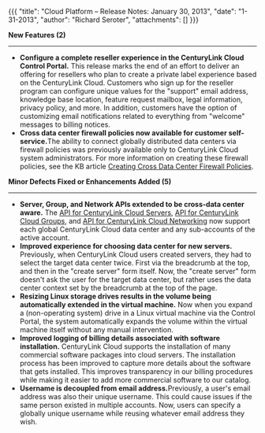 {{{
  "title": "Cloud Platform – Release Notes: January 30, 2013",
  "date": "1-31-2013",
  "author": "Richard Seroter",
  "attachments": []
}}}

<p><strong>New Features (2)</strong>
</p>
<hr />
<ul>
  <li><strong>Configure a complete reseller experience in the CenturyLink Cloud Control Portal.</strong> This release marks the end of an effort to deliver an offering for resellers who plan to create a private label experience based on the CenturyLink Cloud. Customers who
    sign up for the reseller program can configure unique values for the "support" email address, knowledge base location, feature request mailbox, legal information, privacy policy, and more. In addition, customers have the option of customizing email
    notifications related to everything from "welcome" messages to billing notices.</li>
  <li><strong>Cross data center firewall policies now available for customer self-service.</strong>The ability to connect globally distributed data centers via firewall policies was previously available only to CenturyLink Cloud system administrators. For more information
    on creating these firewall policies, see the KB article <a href="http://help.tier3.com/entries/22603797-creating-cross-data-center-firewall-policies">Creating Cross Data Center Firewall Policies</a>.</li>
</ul>
<p></p>
<p><strong>Minor Defects Fixed or Enhancements Added (5)</strong>
</p>
<hr />
<ul>
  <li><strong>Server, Group, and Network APIs extended to be cross-data center aware.</strong> The <a href="http://help.tier3.com/forums/20578872-server">API for CenturyLink Cloud Servers</a>, <a href="http://help.tier3.com/forums/20568588-group">API for CenturyLink Cloud Groups</a>,
    and <a href="http://help.tier3.com/forums/20587856-network">API for CenturyLink Cloud Networking</a> now support each global CenturyLink Cloud data center and any sub-accounts of the active account.</li>
  <li><strong>Improved experience for choosing data center for new servers.</strong> Previously, when CenturyLink Cloud users created servers, they had to select the target data center twice. First via the breadcrumb at the top, and then in the "create server" form
    itself. Now, the "create server" form doesn't ask the user for the target data center, but rather uses the data center context set by the breadcrumb at the top of the page.</li>
  <li><strong>Resizing Linux storage drives results in the volume being automatically extended in the virtual machine.</strong> Now when you expand a (non-operating system) drive in a Linux virtual machine via the Control Portal, the system automatically
    expands the volume within the virtual machine itself without any manual intervention.</li>
  <li><strong>Improved logging of billing details associated with software installation.</strong> CenturyLink Cloud supports the installation of many commercial software packages into cloud servers. The installation process has been improved to capture more details
    about the software that gets installed. This improves transparency in our billing procedures while making it easier to add more commercial software to our catalog.</li>
  <li><strong>Username is decoupled from email address.</strong>Previously, a user's email address was also their unique username. This could cause issues if the same person existed in multiple accounts. Now, users can specify a globally unique username while
    reusing whatever email address they wish.</li>
</ul>